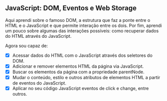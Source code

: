## JavaScript: DOM, Eventos e Web Storage

Aqui aprendi sobre o famoso DOM, a estrutura que faz a ponte entre o HTML e o JavaScript e que permite interação entre os dois. Por fim, aprendi um pouco sobre algumas das interações possíveis: como recuperar dados do HTML através do JavaScript. 

Agora sou capaz de:
- [x] Acessar dados do HTML com o JavaScript através dos seletores do DOM.
- [x] Adicionar e remover elementos HTML da página via JavaScript.
- [x] Buscar os elementos da página com a propriedade parentNode.
- [x] Mudar o conteúdo, estilo e outros atributos de elementos HTML a partir de eventos do JavaScript.
- [x] Aplicar no seu código JavaScript eventos de click e change, entre outros.